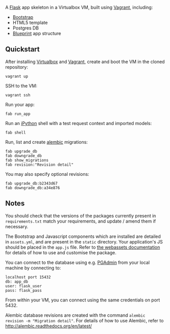 A [Flask](http://flask.pocoo.org) app skeleton in a Virtualbox VM, built using [Vagrant](http://vagrantup.com), including:

- [Bootstrap](http://twitter.github.com/bootstrap/)
- HTML5 template
- Postgres DB
- [Blueprint](http://flask.pocoo.org/docs/blueprints/) app structure

## Quickstart

After installing [Virtualbox](https://www.virtualbox.org/wiki/Downloads) and [Vagrant](http://downloads.vagrantup.com/), create and boot the VM in the cloned repository:

    vagrant up

SSH to the VM:

    vagrant ssh

Run your app:

    fab run_app

Run an [iPython](http://ipython.org) shell with a test request context and imported models:

    fab shell

Run, list and create [alembic](http://alembic.readthedocs.org/en/latest/) migrations:

    fab upgrade_db
    fab downgrade_db
    fab show_migrations
    fab revision:"Revision detail"

You may also specify optional revisions:

    fab upgrade_db:b2343d67
    fab downgrade_db:a34e876

## Notes

You should check that the versions of the packages currently present in `requirements.txt` match your requirements, and update / amend them if necessary.

The Bootstrap and Javascript components which are installed are detailed in `assets.yml`, and are present in the `static` directory. Your application's JS should be placed in the `app.js` file. Refer to [the webassets documentation](http://webassets.readthedocs.org/en/latest/) for details of how to use and customise the package.

You can connect to the database using e.g. [PGAdmin](http://www.pgadmin.org) from your local machine by connecting to:

    localhost port 15432
    db: app_db
    user: flask_user
    pass: flask_pass

From within your VM, you can connect using the same credentials on port 5432.

Alembic database revisions are created with the command `alembic revision -m "Migration detail"`. For details of how to use Alembic, refer to http://alembic.readthedocs.org/en/latest/

